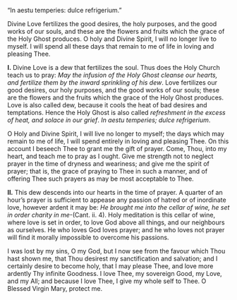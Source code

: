 
“In aestu temperies: dulce refrigerium.”

Divine Love fertilizes the good desires, the holy purposes, and the good works of our souls, and these are the flowers and fruits which the grace of the Holy Ghost produces. O holy and Divine Spirit, I will no longer live to myself. I will spend all these days that remain to me of life in loving and pleasing Thee.

**I\.** Divine Love is a dew that fertilizes the soul. Thus does the Holy Church teach us to pray: _May the infusion of the Holy Ghost cleanse our hearts, and fertilize them by the inward sprinkling of his dew_. Love fertilizes our good desires, our holy purposes, and the good works of our souls; these are the flowers and the fruits which the grace of the Holy Ghost produces. Love is also called dew, because it cools the heat of bad desires and temptations. Hence the Holy Ghost is also called _refreshment in the excess of heat, and solace in our grief_. _In aestu temperies; dulce refrigerium_.

O Holy and Divine Spirit, I will live no longer to myself; the days which may remain to me of life, I will spend entirely in loving and pleasing Thee. On this account I beseech Thee to grant me the gift of prayer. Come, Thou, into my heart, and teach me to pray as I ought. Give me strength not to neglect prayer in the time of dryness and weariness; and give me the spirit of prayer; that is, the grace of praying to Thee in such a manner, and of offering Thee such prayers as may be most acceptable to Thee.

**II\.** This dew descends into our hearts in the time of prayer. A quarter of an hour’s prayer is sufficient to appease any passion of hatred or of inordinate love, however ardent it may be: _He brought me into the cellar of wine, he set in order charity in me_-(Cant. ii. 4). Holy meditation is this cellar of wine, where love is set in order, to love God above all things, and our neighbours as ourselves. He who loves God loves prayer; and he who loves not prayer will find it morally impossible to overcome his passions.

I was lost by my sins, O my God, but I now see from the favour which Thou hast shown me, that Thou desirest my sanctification and salvation; and I certainly desire to become holy, that I may please Thee, and love more ardently Thy infinite Goodness. I love Thee, my sovereign Good, my Love, and my All; and because I love Thee, I give my whole self to Thee. O Blessed Virgin Mary, protect me.

